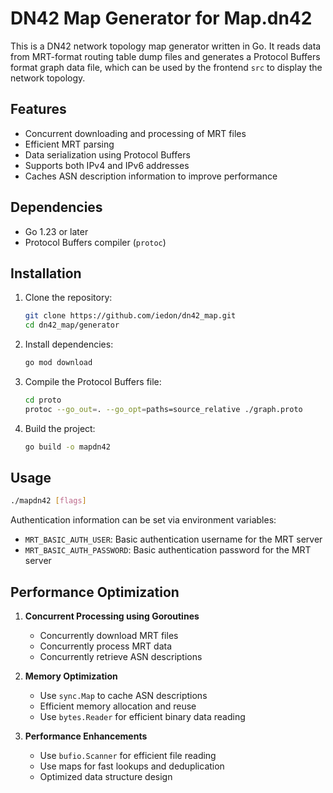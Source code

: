 # DN42 Map Generator for Map.dn42

This is a DN42 network topology map generator written in Go. It reads data from MRT-format routing table dump files and generates a Protocol Buffers format graph data file, which can be used by the frontend `src` to display the network topology.

## Features

- Concurrent downloading and processing of MRT files
- Efficient MRT parsing
- Data serialization using Protocol Buffers
- Supports both IPv4 and IPv6 addresses
- Caches ASN description information to improve performance

## Dependencies

- Go 1.23 or later
- Protocol Buffers compiler (`protoc`)

## Installation

1. Clone the repository:

   ```bash
   git clone https://github.com/iedon/dn42_map.git
   cd dn42_map/generator
   ```

2. Install dependencies:

   ```bash
   go mod download
   ```

3. Compile the Protocol Buffers file:
   ```bash
   cd proto
   protoc --go_out=. --go_opt=paths=source_relative ./graph.proto
   ```

4. Build the project:

   ```bash
   go build -o mapdn42
   ```

## Usage

```bash
./mapdn42 [flags]
```

Authentication information can be set via environment variables:

- `MRT_BASIC_AUTH_USER`: Basic authentication username for the MRT server
- `MRT_BASIC_AUTH_PASSWORD`: Basic authentication password for the MRT server

## Performance Optimization

1. **Concurrent Processing using Goroutines**

   - Concurrently download MRT files
   - Concurrently process MRT data
   - Concurrently retrieve ASN descriptions

2. **Memory Optimization**

   - Use `sync.Map` to cache ASN descriptions
   - Efficient memory allocation and reuse
   - Use `bytes.Reader` for efficient binary data reading

3. **Performance Enhancements**
   - Use `bufio.Scanner` for efficient file reading
   - Use maps for fast lookups and deduplication
   - Optimized data structure design
